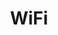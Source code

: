 ---
title: WiFi
price: R25 000
limit: 1
logo: wifi-cpt.png
large-logo: wifi-header.png
logo_size: 100

# Expo info
expo: yes
banners: 1

#benefits
passes: 1
discount_disabled: true

exclusive:
    - Exclusive logo on printed WIFI ticket for each delegate
    - Exclusive logo on WIFI signage in each track room
    
sold_out: no
order: 100
---
